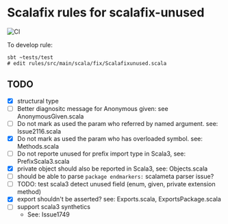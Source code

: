 # Scalafix rules for scalafix-unused
![CI](https://github.com/tanishiking/scalafix-unused/actions/workflows/ci.yml/badge.svg)

To develop rule:
```
sbt ~tests/test
# edit rules/src/main/scala/fix/Scalafixunused.scala
```


## TODO
- [x] structural type
- [ ] Better diagnositc message for Anonymous given: see AnonymousGiven.scala
- [ ] Do not mark as used the param who referred by named argument. see: Issue2116.scala
- [x] Do not mark as used the param who has overloaded symbol. see: Methods.scala
- [ ] Do not reporte unused for prefix import type in Scala3, see: PrefixScala3.scala
- [x] private object should also be reported in Scala3, see: Objects.scala
- [ ] should be able to parse `package endmarkers:` scalameta parser issue?
- [ ] TODO: test scala3 detect unused field (enum, given, private extension method)
- [x] export shouldn't be asserted? see: Exports.scala, ExportsPackage.scala
- [ ] support scala3 synthetics
  - See: Issue1749
